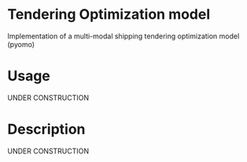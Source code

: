 # Tendering Optimization model
Implementation of a multi-modal shipping tendering optimization model (pyomo)

# Usage

UNDER CONSTRUCTION

# Description

UNDER CONSTRUCTION